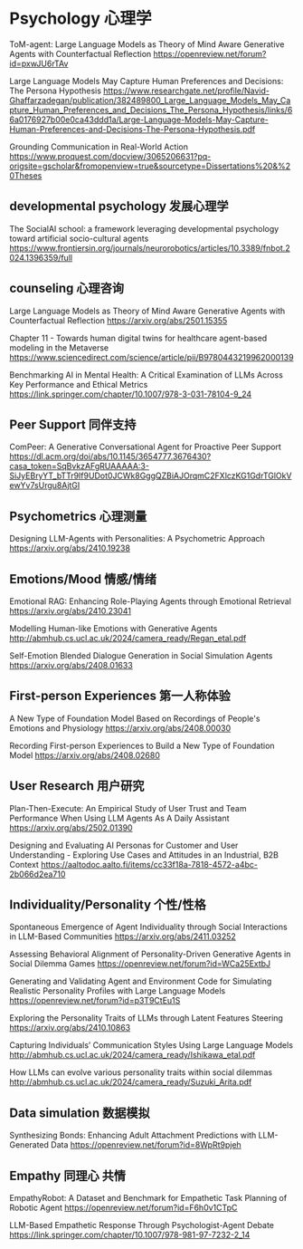 # Psychology 心理学
ToM-agent: Large Language Models as Theory of Mind Aware Generative Agents with Counterfactual Reflection
https://openreview.net/forum?id=pxwJU6rTAv

Large Language Models May Capture Human Preferences and Decisions: The Persona Hypothesis 
https://www.researchgate.net/profile/Navid-Ghaffarzadegan/publication/382489800_Large_Language_Models_May_Capture_Human_Preferences_and_Decisions_The_Persona_Hypothesis/links/66a0176927b00e0ca43ddd1a/Large-Language-Models-May-Capture-Human-Preferences-and-Decisions-The-Persona-Hypothesis.pdf

Grounding Communication in Real-World Action
https://www.proquest.com/docview/3065206631?pq-origsite=gscholar&fromopenview=true&sourcetype=Dissertations%20&%20Theses

## developmental psychology 发展心理学
The SocialAI school: a framework leveraging developmental psychology toward artificial socio-cultural agents
https://www.frontiersin.org/journals/neurorobotics/articles/10.3389/fnbot.2024.1396359/full

## counseling 心理咨询
Large Language Models as Theory of Mind Aware Generative Agents with Counterfactual Reflection
https://arxiv.org/abs/2501.15355

Chapter 11 - Towards human digital twins for healthcare agent-based modeling in the Metaverse
https://www.sciencedirect.com/science/article/pii/B9780443219962000139

Benchmarking AI in Mental Health: A Critical Examination of LLMs Across Key Performance and Ethical Metrics
https://link.springer.com/chapter/10.1007/978-3-031-78104-9_24

## Peer Support 同伴支持
ComPeer: A Generative Conversational Agent for Proactive Peer Support
https://dl.acm.org/doi/abs/10.1145/3654777.3676430?casa_token=SqBvkzAFgRUAAAAA:3-SiJyEBryYT_bTTr9If9UDot0JCWk8GggQZBiAJOrqmC2FXlczKG1GdrTGlOkVewYv7sUrgu8AjtGI

## Psychometrics 心理测量
Designing LLM-Agents with Personalities: A Psychometric Approach
https://arxiv.org/abs/2410.19238

## Emotions/Mood 情感/情绪
Emotional RAG: Enhancing Role-Playing Agents through Emotional Retrieval
https://arxiv.org/abs/2410.23041

Modelling Human-like Emotions with Generative Agents
http://abmhub.cs.ucl.ac.uk/2024/camera_ready/Regan_etal.pdf

Self-Emotion Blended Dialogue Generation in Social Simulation Agents
https://arxiv.org/abs/2408.01633

## First-person Experiences 第一人称体验

A New Type of Foundation Model Based on Recordings of People's Emotions and Physiology
https://arxiv.org/abs/2408.00030

Recording First-person Experiences to Build a New Type of Foundation Model
https://arxiv.org/abs/2408.02680

## User Research 用户研究
Plan-Then-Execute: An Empirical Study of User Trust and Team Performance When Using LLM Agents As A Daily Assistant
https://arxiv.org/abs/2502.01390

Designing and Evaluating AI Personas for Customer and User Understanding - Exploring Use Cases and Attitudes in an Industrial, B2B Context
https://aaltodoc.aalto.fi/items/cc33f18a-7818-4572-a4bc-2b066d2ea710

## Individuality/Personality 个性/性格
Spontaneous Emergence of Agent Individuality through Social Interactions in LLM-Based Communities
https://arxiv.org/abs/2411.03252

Assessing Behavioral Alignment of Personality-Driven Generative Agents in Social Dilemma Games
https://openreview.net/forum?id=WCa25ExtbJ

Generating and Validating Agent and Environment Code for Simulating Realistic Personality Profiles with Large Language Models
https://openreview.net/forum?id=p3T9CtEu1S

Exploring the Personality Traits of LLMs through Latent Features Steering
https://arxiv.org/abs/2410.10863

Capturing Individuals’ Communication Styles Using Large Language Models
http://abmhub.cs.ucl.ac.uk/2024/camera_ready/Ishikawa_etal.pdf

How LLMs can evolve various personality traits within social dilemmas
http://abmhub.cs.ucl.ac.uk/2024/camera_ready/Suzuki_Arita.pdf

## Data simulation 数据模拟
Synthesizing Bonds: Enhancing Adult Attachment Predictions with LLM-Generated Data
https://openreview.net/forum?id=8WpRt9pjeh

## Empathy 同理心 共情
EmpathyRobot: A Dataset and Benchmark for Empathetic Task Planning of Robotic Agent
https://openreview.net/forum?id=F6h0v1CTpC

LLM-Based Empathetic Response Through Psychologist-Agent Debate
https://link.springer.com/chapter/10.1007/978-981-97-7232-2_14
